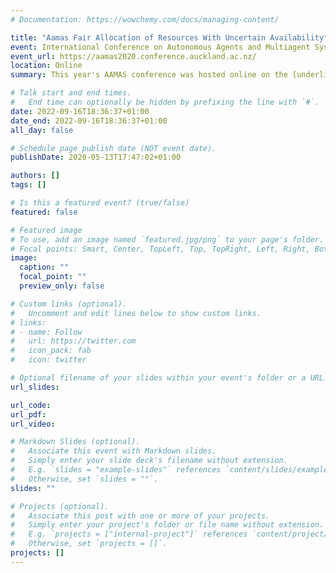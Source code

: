 ```yaml
---
# Documentation: https://wowchemy.com/docs/managing-content/

title: "Aamas Fair Allocation of Resources With Uncertain Availability"
event: International Conference on Autonomous Agents and Multiagent Systems
event_url: https://aamas2020.conference.auckland.ac.nz/
location: Online
summary: This year's AAMAS conference was hosted online on the [underline.io](https://underline.io) platform. My [talk](https://underline.io/lecture/270-fair-allocation-of-resources-with-uncertain-availability) presenting the work and the results of the accepted paper ["Fair Allocation of Resources With Uncertain Availability"](../../publication/buermann-2020-aamas-fair-allocation-under-uncertainty) is available on this website. The paper was joint work with [Enrico H. Gerding](https://www.southampton.ac.uk/~eg/) and [Baharak Rastegari](https://sites.google.com/view/baharrastegari).

# Talk start and end times.
#   End time can optionally be hidden by prefixing the line with `#`.
date: 2022-09-16T18:36:37+01:00
date_end: 2022-09-16T18:36:37+01:00
all_day: false

# Schedule page publish date (NOT event date).
publishDate: 2020-05-13T17:47:02+01:00

authors: []
tags: []

# Is this a featured event? (true/false)
featured: false

# Featured image
# To use, add an image named `featured.jpg/png` to your page's folder. 
# Focal points: Smart, Center, TopLeft, Top, TopRight, Left, Right, BottomLeft, Bottom, BottomRight.
image:
  caption: ""
  focal_point: ""
  preview_only: false

# Custom links (optional).
#   Uncomment and edit lines below to show custom links.
# links:
# - name: Follow
#   url: https://twitter.com
#   icon_pack: fab
#   icon: twitter

# Optional filename of your slides within your event's folder or a URL.
url_slides:

url_code:
url_pdf:
url_video:

# Markdown Slides (optional).
#   Associate this event with Markdown slides.
#   Simply enter your slide deck's filename without extension.
#   E.g. `slides = "example-slides"` references `content/slides/example-slides.md`.
#   Otherwise, set `slides = ""`.
slides: ""

# Projects (optional).
#   Associate this post with one or more of your projects.
#   Simply enter your project's folder or file name without extension.
#   E.g. `projects = ["internal-project"]` references `content/project/deep-learning/index.md`.
#   Otherwise, set `projects = []`.
projects: []
---
```

